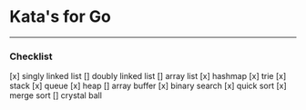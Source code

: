 # Kata's for Go
___

### Checklist
[x] singly linked list
[] doubly linked list
[] array list
[x] hashmap
[x] trie
[x] stack
[x] queue
[x] heap
[] array buffer
[x] binary search
[x] quick sort
[x] merge sort
[] crystal ball


